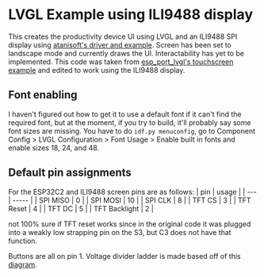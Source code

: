 # LVGL Example using ILI9488 display

This creates the productivity device UI using LVGL and an ILI9488 SPI display using [atanisoft's driver and example](https://components.espressif.com/components/atanisoft/esp_lcd_ili9488/versions/1.0.11). Screen has been set to landscape mode and currently draws the UI. Interactability has yet to be implemented. This code was taken from [esp_port_lvgl's touchscreen example](https://github.com/espressif/esp-bsp/tree/76cc90336b34955fc76b510557b837e963b6a9e9/components/esp_lvgl_port/examples/touchscreen) and edited to work using the ILI9488 display.

## Font enabling
I haven't figured out how to get it to use a default font if it can't find the required font, but at the moment, if you try to build, it'll probably say some font sizes are missing. You have to do `idf.py menuconfig`, go to Component Config > LVGL Configuration > Font Usage > Enable built in fonts and enable sizes 18, 24, and 48.

## Default pin assignments

For the ESP32C2 and ILI9488 screen pins are as follows:
| pin | usage |
| --- | ----- |
| SPI MISO | 0 |
| SPI MOSI | 10 |
| SPI CLK | 8 |
| TFT CS | 3 |
| TFT Reset | 4 |
| TFT DC | 5 |
| TFT Backlight | 2 |

not 100% sure if TFT reset works since in the original code it was plugged into a weakly low strapping pin on the S3, but C3 does not have that function.

Buttons are all on pin 1.
Voltage divider ladder is made based off of this [diagram](https://git.ucsc.edu/itphung/cse123-project/-/wikis/attachments/buttonDiagram.png).
